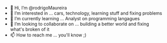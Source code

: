 - 👋 Hi, I’m @rodrigoMaureira
- 👀 I’m interested in ... cars, technology, learning stuff and fixing problems
- 🌱 I’m currently learning ... Analyst on programming langagues
- 💞️ I’m looking to collaborate on ... building a better world and fixing what's broken of it
- 📫 How to reach me ... you'll know ;)

<!---
rodrigoMaureira/rodrigoMaureira is a ✨ special ✨ repository because its `README.md` (this file) appears on your GitHub profile.
You can click the Preview link to take a look at your changes.
--->
